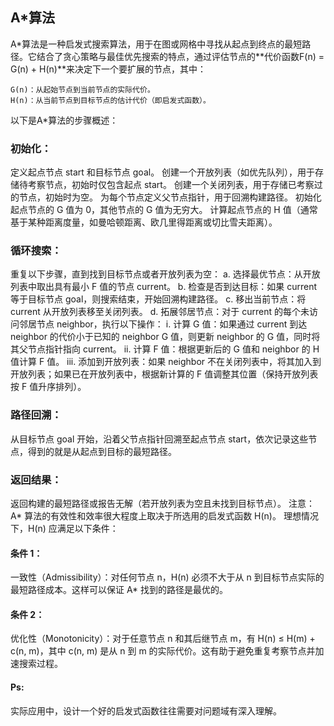 ## A*算法
A*算法是一种启发式搜索算法，用于在图或网格中寻找从起点到终点的最短路径。它结合了贪心策略与最佳优先搜索的特点，通过评估节点的**代价函数F(n) = G(n) + H(n)**来决定下一个要扩展的节点，其中：

    G(n)：从起始节点到当前节点的实际代价。
    H(n)：从当前节点到目标节点的估计代价（即启发式函数）。
以下是A*算法的步骤概述：

### 初始化：

定义起点节点 start 和目标节点 goal。
创建一个开放列表（如优先队列），用于存储待考察节点，初始时仅包含起点 start。
创建一个关闭列表，用于存储已考察过的节点，初始时为空。
为每个节点定义父节点指针，用于回溯构建路径。
初始化起点节点的 G 值为 0，其他节点的 G 值为无穷大。
计算起点节点的 H 值（通常基于某种距离度量，如曼哈顿距离、欧几里得距离或切比雪夫距离）。
### 循环搜索：

重复以下步骤，直到找到目标节点或者开放列表为空： a. 选择最优节点：从开放列表中取出具有最小 F 值的节点 current。 b. 检查是否到达目标：如果 current 等于目标节点 goal，则搜索结束，开始回溯构建路径。 c. 移出当前节点：将 current 从开放列表移至关闭列表。 d. 拓展邻居节点：对于 current 的每个未访问邻居节点 neighbor，执行以下操作： i. 计算 G 值：如果通过 current 到达 neighbor 的代价小于已知的 neighbor G 值，则更新 neighbor 的 G 值，同时将其父节点指针指向 current。 ii. 计算 F 值：根据更新后的 G 值和 neighbor 的 H 值计算 F 值。 iii. 添加到开放列表：如果 neighbor 不在关闭列表中，将其加入到开放列表；如果已在开放列表中，根据新计算的 F 值调整其位置（保持开放列表按 F 值升序排列）。

### 路径回溯：

从目标节点 goal 开始，沿着父节点指针回溯至起点节点 start，依次记录这些节点，得到的就是从起点到目标的最短路径。

### 返回结果：

返回构建的最短路径或报告无解（若开放列表为空且未找到目标节点）。
注意：A* 算法的有效性和效率很大程度上取决于所选用的启发式函数 H(n)。
理想情况下，H(n) 应满足以下条件：

#### 条件 1：
一致性（Admissibility）：对任何节点 n，H(n) 必须不大于从 n 到目标节点实际的最短路径成本。这样可以保证 A* 找到的路径是最优的。
#### 条件 2：
优化性（Monotonicity）：对于任意节点 n 和其后继节点 m，有 H(n) ≤ H(m) + c(n, m)，其中 c(n, m) 是从 n 到 m 的实际代价。这有助于避免重复考察节点并加速搜索过程。
#### Ps:
实际应用中，设计一个好的启发式函数往往需要对问题域有深入理解。